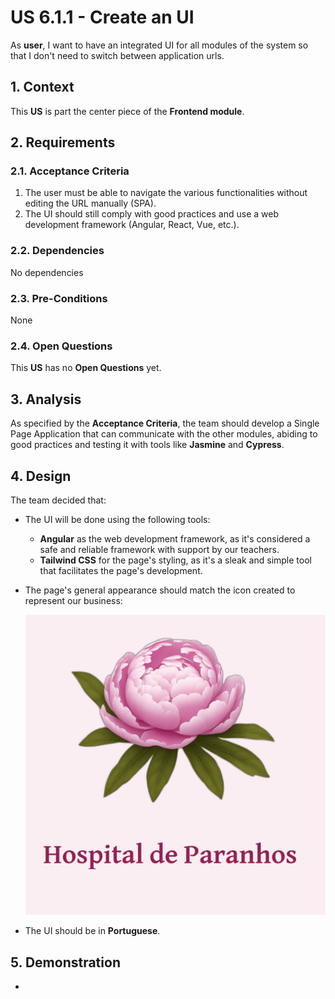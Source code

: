 # US 6.1.1 - Create an UI

As **user**, I want to have an integrated UI for all modules of the system so that I don't need to switch between application urls.

## 1. Context

This **US** is part the center piece of the **Frontend module**.

## 2. Requirements

### 2.1. Acceptance Criteria

1. The user must be able to navigate the various functionalities without editing the URL manually (SPA).
2. The UI should still comply with good practices and use a web development framework (Angular, React, Vue, etc.).

### 2.2. Dependencies

No dependencies

### 2.3. Pre-Conditions

None

### 2.4. Open Questions

This **US** has no **Open Questions** yet.

## 3. Analysis

As specified by the **Acceptance Criteria**, the team should develop a Single Page Application that can communicate with the other modules, abiding to good practices and testing it with tools like **Jasmine** and **Cypress**.

## 4. Design

The team decided that:
* The UI will be done using the following tools:
    * **Angular** as the web development framework, as it's considered a safe and reliable framework with support by our teachers.
    * **Tailwind CSS** for the page's styling, as it's a sleak and simple tool that facilitates the page's development.
* The page's general appearance should match the icon created to represent our business:

    ![](../../../../HospitalApp/public/icon.png)

* The UI should be in **Portuguese**.

## 5. Demonstration

-
